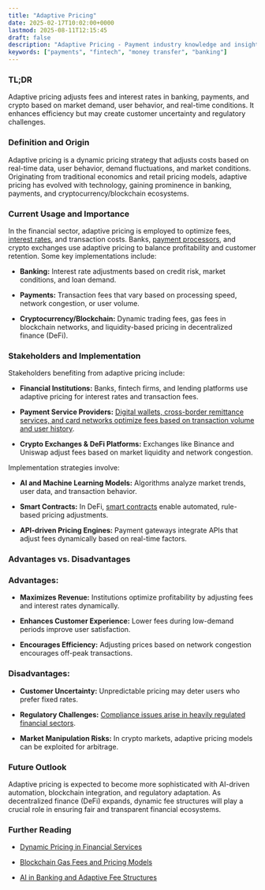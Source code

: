 ```yaml
---
title: "Adaptive Pricing"
date: 2025-02-17T10:02:00+0000
lastmod: 2025-08-11T12:15:45
draft: false
description: "Adaptive Pricing - Payment industry knowledge and insights"
keywords: ["payments", "fintech", "money transfer", "banking"]
---
```


### TL;DR

Adaptive pricing adjusts fees and interest rates in banking, payments, and crypto based on market demand, user behavior, and real-time conditions. It enhances efficiency but may create customer uncertainty and regulatory challenges.

### Definition and Origin

Adaptive pricing is a dynamic pricing strategy that adjusts costs based on real-time data, user behavior, demand fluctuations, and market conditions. Originating from traditional economics and retail pricing models, adaptive pricing has evolved with technology, gaining prominence in banking, payments, and cryptocurrency/blockchain ecosystems.

### Current Usage and Importance

In the financial sector, adaptive pricing is employed to optimize fees, [interest rates](https://faisalkhanllc.xyz/resources/payments-wiki/i/interest/interest-rates/), and transaction costs. Banks, [payment processors](https://faisalkhanllc.xyz/resources/payments-wiki/p/payment-processor/), and crypto exchanges use adaptive pricing to balance profitability and customer retention. Some key implementations include:

- **Banking:** Interest rate adjustments based on credit risk, market conditions, and loan demand.

- **Payments:** Transaction fees that vary based on processing speed, network congestion, or user volume.

- **Cryptocurrency/Blockchain:** Dynamic trading fees, gas fees in blockchain networks, and liquidity-based pricing in decentralized finance (DeFi).

### Stakeholders and Implementation

Stakeholders benefiting from adaptive pricing include:

- **Financial Institutions:** Banks, fintech firms, and lending platforms use adaptive pricing for interest rates and transaction fees.

- **Payment Service Providers:** [Digital wallets, cross-border remittance services, and card networks optimize fees based on transaction volume and user history](https://faisalkhanllc.xyz/resources/payments-wiki/p/payment-service-provider-psp/).

- **Crypto Exchanges & DeFi Platforms:** Exchanges like Binance and Uniswap adjust fees based on market liquidity and network congestion.

Implementation strategies involve:

- **AI and Machine Learning Models:** Algorithms analyze market trends, user data, and transaction behavior.

- **Smart Contracts:** In DeFi, [smart contracts](https://faisalkhanllc.xyz/resources/payments-wiki/s/smart-contract/) enable automated, rule-based pricing adjustments.

- **API-driven Pricing Engines:** Payment gateways integrate APIs that adjust fees dynamically based on real-time factors.

### Advantages vs. Disadvantages

### Advantages:

- **Maximizes Revenue:** Institutions optimize profitability by adjusting fees and interest rates dynamically.

- **Enhances Customer Experience:** Lower fees during low-demand periods improve user satisfaction.

- **Encourages Efficiency:** Adjusting prices based on network congestion encourages off-peak transactions.

### Disadvantages:

- **Customer Uncertainty:** Unpredictable pricing may deter users who prefer fixed rates.

- **Regulatory Challenges:** [Compliance issues arise in heavily regulated financial sectors](https://faisalkhanllc.xyz/resources/payments-wiki/f/financial-compliance/).

- **Market Manipulation Risks:** In crypto markets, adaptive pricing models can be exploited for arbitrage.

### Future Outlook

Adaptive pricing is expected to become more sophisticated with AI-driven automation, blockchain integration, and regulatory adaptation. As decentralized finance (DeFi) expands, dynamic fee structures will play a crucial role in ensuring fair and transparent financial ecosystems.

### Further Reading

- [Dynamic Pricing in Financial Services](https://chatgpt.com/c/67b2f226-7974-8007-a4c0-c12da93c83c2#)

- [Blockchain Gas Fees and Pricing Models](https://chatgpt.com/c/67b2f226-7974-8007-a4c0-c12da93c83c2#)

- [AI in Banking and Adaptive Fee Structures](https://chatgpt.com/c/67b2f226-7974-8007-a4c0-c12da93c83c2#)